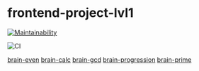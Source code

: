 # frontend-project-lvl1

[![Maintainability](https://api.codeclimate.com/v1/badges/be03679117471128b0ae/maintainability)](https://codeclimate.com/github/DaniilStr/frontend-project-lvl1/maintainability)

![CI](https://github.com/DaniilStr/frontend-project-lvl1/workflows/CI/badge.svg)

<a href="https://asciinema.org/a/h1sVMsb7u4sptytfFG1CgDsd7">brain-even</a>
<a href="https://asciinema.org/a/e1TNC4yloYIzN06zLM1kHvxKA">brain-calc<a>
<a href="https://asciinema.org/a/mLoOy5Y1cE3n8wsYOVRvIPB2n">brain-gcd<a>
<a href="https://asciinema.org/a/IB9sd7950FinxQvYk1kxEkFwM">brain-progression<a>
<a href="https://asciinema.org/a/SfRbhVEfBvbX2rQxaM6hhYPwx">brain-prime<a>
